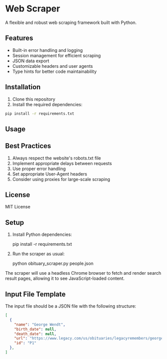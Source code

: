 # Web Scraper

A flexible and robust web scraping framework built with Python.

## Features

- Built-in error handling and logging
- Session management for efficient scraping
- JSON data export
- Customizable headers and user agents
- Type hints for better code maintainability

## Installation

1. Clone this repository
2. Install the required dependencies:
```bash
pip install -r requirements.txt
```

## Usage

## Best Practices

1. Always respect the website's robots.txt file
2. Implement appropriate delays between requests
3. Use proper error handling
4. Set appropriate User-Agent headers
5. Consider using proxies for large-scale scraping

## License

MIT License

## Setup

1. Install Python dependencies:

    pip install -r requirements.txt

2. Run the scraper as usual:

    python obituary_scraper.py people.json

The scraper will use a headless Chrome browser to fetch and render search result pages, allowing it to see JavaScript-loaded content.

## Input File Template

The input file should be a JSON file with the following structure:

```json
[
  {
    "name": "George Wendt",
    "birth_date": null,
    "death_date": null,
    "url": "https://www.legacy.com/us/obituaries/legacyremembers/george-wendt-obituary?pid=209121532",
    "id": "P1"
  },
]
```
